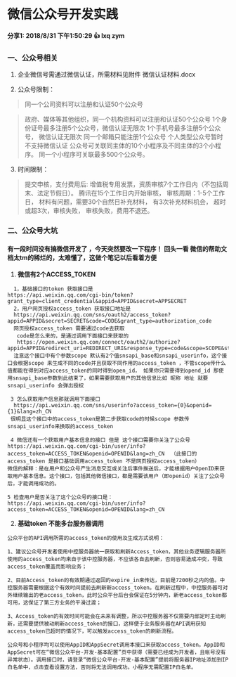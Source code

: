# 微信公众号开发实践

#### 分享1: 2018/8/31 下午1:50:29  :+1: lxq zym

### 一、公众号相关 

 1. 企业微信号需通过微信认证，所需材料见附件  微信认证材料.docx

 2. 公众号限制：

 > 同一个公司资料可以注册和认证50个公众号

 > 政府、媒体等其他组织，同一个机构资料可以注册和认证50个公众号
 > 1个身份证号最多注册5个公众号，微信认证无限次
 > 1个手机号最多注册5个公众号， 微信认证无限次
 > 同一个邮箱只能注册1个公众号
 > 个人类型公众号暂时不支持微信认证
 > 公众号可关联同主体的10个小程序及不同主体的3个小程序。
 > 同一个小程序可关联最多500个公众号。

 3. 时间限制：
 > 提交申核，支付费用后:
 > 增值税专用发票，资质审核7个工作日内（不包括周末、法定节假日）。
 > 腾讯在15个工作日内开始审核，
 > 审核周期：1-5个工作日，
 > 材料有问题，需要30个自然日补充材料，
 > 有3次补充材料机会，
 > 超时或超3次，审核失败，
 > 审核失败，费用不退还。

 ### 二、公众号大坑

#### 有一段时间没有搞微信开发了 ，今天突然要改一下程序！ 回头一看 微信的帮助文档太tm的稀烂的，太难懂了，这做个笔记以后看着方便
1. **微信有2个ACCESS_TOKEN**
```
  1，基础接口的token 获取接口是  
https://api.weixin.qq.com/cgi-bin/token?grant_type=client_credential&appid=APPID&secret=APPSECRET
  2，用户网页授权access_token 获取接口地址是
  https://api.weixin.qq.com/sns/oauth2/access_token?appid=APPID&secret=SECRET&code=CODE&grant_type=authorization_code
  网页授权access_token 需要通过code去获取
   code是怎么来的，是通过调用下面接口来获取的
   https://open.weixin.qq.com/connect/oauth2/authorize?appid=APPID&redirect_uri=REDIRECT_URI&response_type=code&scope=SCOPE&state=STATE#wechat_redirect
  注意这个接口中有个参数scope 默认有2个值snsapi_base和snsapi_userinfo，这个接口会根据scope 来生成不同的code并且获取不同作用的access_token ，不管scope传什么值都能在得到对应access_token的同时得到open_id， 如果你只需要得到opend_id 那使用snsapi_base参数到此结束了，如果需要获取用户的其他信息比如 昵称 地址 就要snsapi_userinfo 会弹出授权
 
 3 怎么获取用户信息那就调用下面接口
  https://api.weixin.qq.com/sns/userinfo?access_token={0}&openid={1}&lang=zh_CN
 很明显这个接口中的access_token是第二步获取code的时候scope 参数传snsapi_userinfo来换取的access_token
 
 4 微信还有一个获取用户基本信息的接口 但是 这个接口需要你关注了公众号
https://api.weixin.qq.com/cgi-bin/user/info?access_token=ACCESS_TOKEN&openid=OPENID&lang=zh_CN  （此接口的access_token 是接口基础调用access_token 不是网页授权access_token）
微信的解释：是在用户和公众号产生消息交互或关注后事件推送后，才能根据用户OpenID来获取用户基本信息。这个接口，包括其他微信接口，都是需要该用户（即openid）关注了公众号后，才能调用成功的。

5 检查用户是否关注了这个公众号的接口是：
https://api.weixin.qq.com/cgi-bin/user/info?access_token=ACCESS_TOKEN&openid=OPENID&lang=zh_CN
```
2. **基础token 不能多台服务器调用**

```
公众平台的API调用所需的access_token的使用及生成方式说明：

1、建议公众号开发者使用中控服务器统一获取和刷新Access_token，其他业务逻辑服务器所使用的access_token均来自于该中控服务器，不应该各自去刷新，否则容易造成冲突，导致access_token覆盖而影响业务；

2、目前Access_token的有效期通过返回的expire_in来传达，目前是7200秒之内的值。中控服务器需要根据这个有效时间提前去刷新新access_token。在刷新过程中，中控服务器可对外继续输出的老access_token，此时公众平台后台会保证在5分钟内，新老access_token都可用，这保证了第三方业务的平滑过渡；

3、Access_token的有效时间可能会在未来有调整，所以中控服务器不仅需要内部定时主动刷新，还需要提供被动刷新access_token的接口，这样便于业务服务器在API调用获知access_token已超时的情况下，可以触发access_token的刷新流程。

公众号和小程序均可以使用AppID和AppSecret调用本接口来获取access_token。AppID和AppSecret可在“微信公众平台-开发-基本配置”页中获得（需要已经成为开发者，且帐号没有异常状态）。调用接口时，请登录“微信公众平台-开发-基本配置”提前将服务器IP地址添加到IP白名单中，点击查看设置方法，否则将无法调用成功。小程序无需配置IP白名单。
```
